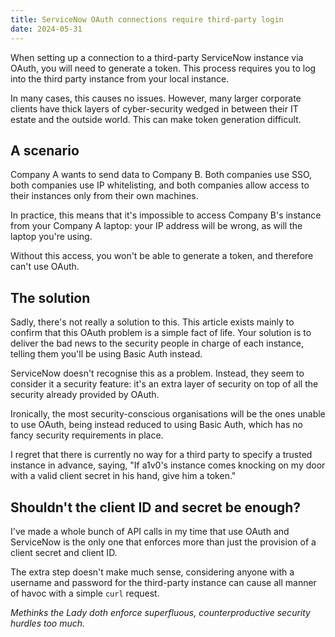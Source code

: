 ```yaml
---
title: ServiceNow OAuth connections require third-party login
date: 2024-05-31
---
```


When setting up a connection to a third-party ServiceNow instance via OAuth, you will need to generate a token. This process requires you to log into the third party instance from your local instance.

In many cases, this causes no issues. However, many larger corporate clients have thick layers of cyber-security wedged in between their IT estate and the outside world. This can make token generation difficult.

## A scenario

Company A wants to send data to Company B. Both companies use SSO, both companies use IP whitelisting, and both companies allow access to their instances only from their own machines.

In practice, this means that it's impossible to access Company B's instance from your Company A laptop: your IP address will be wrong, as will the laptop you're using.

Without this access, you won't be able to generate a token, and therefore can't use OAuth.

## The solution

Sadly, there's not really a solution to this. This article exists mainly to confirm that this OAuth problem is a simple fact of life. Your solution is to deliver the bad news to the security people in charge of each instance, telling them you'll be using Basic Auth instead.

ServiceNow doesn't recognise this as a problem. Instead, they seem to consider it a security feature: it's an extra layer of security on top of all the security already provided by OAuth.

Ironically, the most security-conscious organisations will be the ones unable to use OAuth, being instead reduced to using Basic Auth, which has no fancy security requirements in place.

I regret that there is currently no way for a third party to specify a trusted instance in advance, saying, "If a1v0's instance comes knocking on my door with a valid client secret in his hand, give him a token."

## Shouldn't the client ID and secret be enough?

I've made a whole bunch of API calls in my time that use OAuth and ServiceNow is the only one that enforces more than just the provision of a client secret and client ID.

The extra step doesn't make much sense, considering anyone with a username and password for the third-party instance can cause all manner of havoc with a simple `curl` request.

_Methinks the Lady doth enforce superfluous, counterproductive security hurdles too much._
